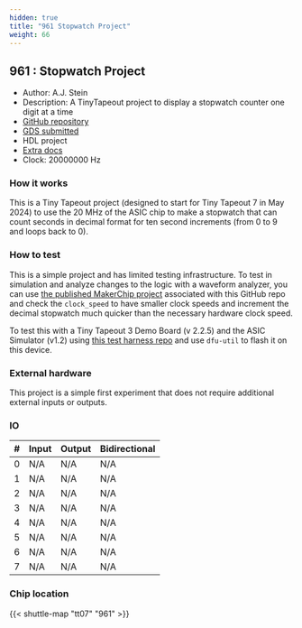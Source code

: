 ```yaml
---
hidden: true
title: "961 Stopwatch Project"
weight: 66
---
```


## 961 : Stopwatch Project

* Author: A.J. Stein
* Description: A TinyTapeout project to display a stopwatch counter one digit at a time
* [GitHub repository](https://github.com/aj-stein-nist/tt_stopwatch_project)
* [GDS submitted](https://github.com/aj-stein-nist/tt_stopwatch_project/actions/runs/9037224514)
* HDL project
* [Extra docs]()
* Clock: 20000000 Hz

<!---

This file is used to generate your project datasheet. Please fill in the information below and delete any unused
sections.

You can also include images in this folder and reference them in the markdown. Each image must be less than
512 kb in size, and the combined size of all images must be less than 1 MB.
-->


### How it works

This is a Tiny Tapeout project (designed to start for Tiny Tapeout 7 in May 2024) to use the 20 MHz of the ASIC chip to make a stopwatch that can count seconds in decimal format for ten second increments (from 0 to 9 and loops back to 0).

### How to test

This is a simple project and has limited testing infrastructure. To test in simulation and analyze changes to the logic with a waveform analyzer, you can use [the published MakerChip project](https://mest.makerchip.com/sandbox/0DkfBhkK5/0k5hO4j#) associated with this GitHub repo and check the `clock_speed` to have smaller clock speeds and increment the decimal stopwatch much quicker than the necessary hardware clock speed.

To test this with a Tiny Tapeout 3 Demo Board (v 2.2.5) and the ASIC Simulator (v1.2) using [this test harness repo](https://github.com/aj-stein-nist/tt_stopwatch_project_fpga.git) and use `dfu-util` to flash it on this device.

### External hardware

This project is a simple first experiment that does not require additional external inputs or outputs.


### IO

| #             | Input    | Output   | Bidirectional   |
| ------------- | -------- | -------- | --------------- |
| 0 | N/A  | N/A  | N/A        |
| 1 | N/A  | N/A  | N/A        |
| 2 | N/A  | N/A  | N/A        |
| 3 | N/A  | N/A  | N/A        |
| 4 | N/A  | N/A  | N/A        |
| 5 | N/A  | N/A  | N/A        |
| 6 | N/A  | N/A  | N/A        |
| 7 | N/A  | N/A  | N/A        |


### Chip location

{{< shuttle-map "tt07" "961" >}}
